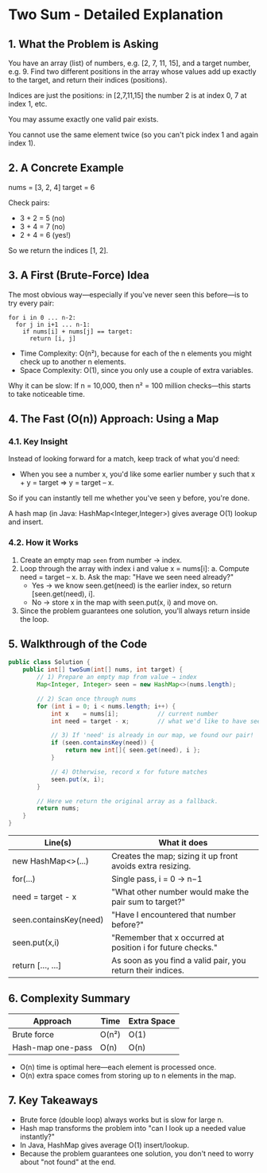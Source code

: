 # Two Sum - Detailed Explanation

## 1. What the Problem is Asking

You have an array (list) of numbers, e.g. [2, 7, 11, 15], and a target number, e.g. 9.
Find two different positions in the array whose values add up exactly to the target, and return their indices (positions).

Indices are just the positions: in [2,7,11,15] the number 2 is at index 0, 7 at index 1, etc.

You may assume exactly one valid pair exists.

You cannot use the same element twice (so you can't pick index 1 and again index 1).

## 2. A Concrete Example

nums = [3, 2, 4]
target = 6

Check pairs:
- 3 + 2 = 5 (no)
- 3 + 4 = 7 (no)
- 2 + 4 = 6 (yes!)

So we return the indices [1, 2].

## 3. A First (Brute-Force) Idea

The most obvious way—especially if you've never seen this before—is to try every pair:
```
for i in 0 ... n-2:
  for j in i+1 ... n-1:
    if nums[i] + nums[j] == target:
      return [i, j]
```

- Time Complexity: O(n²), because for each of the n elements you might check up to another n elements.
- Space Complexity: O(1), since you only use a couple of extra variables.

Why it can be slow:
If n = 10,000, then n² = 100 million checks—this starts to take noticeable time.

## 4. The Fast (O(n)) Approach: Using a Map

### 4.1. Key Insight

Instead of looking forward for a match, keep track of what you'd need:
- When you see a number x, you'd like some earlier number y such that
  x + y = target ⇒ y = target – x.

So if you can instantly tell me whether you've seen y before, you're done.

A hash map (in Java: HashMap<Integer,Integer>) gives average O(1) lookup and insert.

### 4.2. How it Works

1. Create an empty map `seen` from number → index.
2. Loop through the array with index i and value x = nums[i]:
   a. Compute need = target – x.
   b. Ask the map: "Have we seen need already?"
   - Yes → we know seen.get(need) is the earlier index, so return [seen.get(need), i].
   - No → store x in the map with seen.put(x, i) and move on.
3. Since the problem guarantees one solution, you'll always return inside the loop.

## 5. Walkthrough of the Code

```java
public class Solution {
    public int[] twoSum(int[] nums, int target) {
        // 1) Prepare an empty map from value → index
        Map<Integer, Integer> seen = new HashMap<>(nums.length);

        // 2) Scan once through nums
        for (int i = 0; i < nums.length; i++) {
            int x    = nums[i];           // current number
            int need = target - x;        // what we'd like to have seen

            // 3) If 'need' is already in our map, we found our pair!
            if (seen.containsKey(need)) {
                return new int[]{ seen.get(need), i };
            }

            // 4) Otherwise, record x for future matches
            seen.put(x, i);
        }

        // Here we return the original array as a fallback.
        return nums;
    }
}

```

| Line(s) | What it does |
|---------|-------------|
| new HashMap<>(...) | Creates the map; sizing it up front avoids extra resizing. |
| for(...) | Single pass, i = 0 → n−1 |
| need = target - x | "What other number would make the pair sum to target?" |
| seen.containsKey(need) | "Have I encountered that number before?" |
| seen.put(x,i) | "Remember that x occurred at position i for future checks." |
| return […, …] | As soon as you find a valid pair, you return their indices. |

## 6. Complexity Summary

| Approach | Time | Extra Space |
|----------|------|-------------|
| Brute force | O(n²) | O(1) |
| Hash-map one-pass | O(n) | O(n) |

- O(n) time is optimal here—each element is processed once.
- O(n) extra space comes from storing up to n elements in the map.

## 7. Key Takeaways

- Brute force (double loop) always works but is slow for large n.
- Hash map transforms the problem into "can I look up a needed value instantly?"
- In Java, HashMap gives average O(1) insert/lookup.
- Because the problem guarantees one solution, you don't need to worry about "not found" at the end. 
